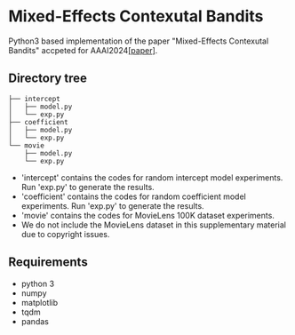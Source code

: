 # Mixed-Effects Contexutal Bandits

Python3 based implementation of the paper "Mixed-Effects Contexutal Bandits" accpeted for AAAI2024[[paper]](https://ojs.aaai.org/index.php/AAAI/article/view/29243).

## Directory tree
```
├── intercept
│   ├── model.py
│   └── exp.py
├── coefficient
│   ├── model.py
│   └── exp.py
└── movie
    ├── model.py
    └── exp.py
```
- 'intercept' contains the codes for random intercept model experiments. Run 'exp.py' to generate the results.
- 'coefficient'  contains the codes for random coefficient model experiments. Run 'exp.py' to generate the results.
- 'movie'  contains the codes for MovieLens 100K dataset experiments.
- We do not include the MovieLens dataset in this supplementary material due to copyright issues.

## Requirements
- python 3
- numpy
- matplotlib
- tqdm
- pandas
